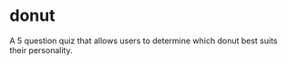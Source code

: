 # donut

A 5 question quiz that allows users to determine which donut best suits their personality.
